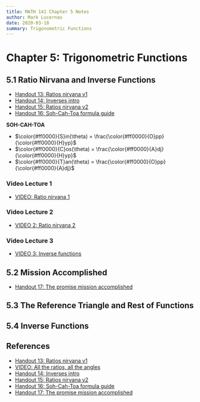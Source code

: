 ```yaml
---
title: MATH 141 Chapter 5 Notes
author: Mark Lucernas
date: 2020-03-18
summary: Trigonometric Functions
---
```



# Chapter 5: Trigonometric Functions

## 5.1 Ratio Nirvana and Inverse Functions

  - [Handout 13: Ratios nirvana v1](file:../../../../files/spring-2020/MATH-141/ch-5/m-5_Handout-13.pdf)
  - [Handout 14: Inverses intro](file:../../../../files/spring-2020/MATH-141/ch-5/m-5_Handout-14.pdf)
  - [Handout 15: Ratios nirvana v2](file:../../../../files/spring-2020/MATH-141/ch-5/m-5_Handout-15.pdf)
  - [Handout 16: Soh-Cah-Toa formula guide](file:../../../../files/spring-2020/MATH-141/ch-5/m-5_Handout-16.pdf)

<a name="soh-cah-toa">**SOH-CAH-TOA**</a>

  - $\color{#ff0000}{S}in(\theta) = \frac{\color{#ff0000}{O}pp}{\color{#ff0000}{H}yp}$
  - $\color{#ff0000}{C}os(\theta) = \frac{\color{#ff0000}{A}dj}{\color{#ff0000}{H}yp}$
  - $\color{#ff0000}{T}an(\theta) = \frac{\color{#ff0000}{O}pp}{\color{#ff0000}{A}dj}$

### Video Lecture 1

  - [VIDEO: Ratio nirvana 1](https://www.youtube.com/watch?v=mh1nzhymVbc)

### Video Lecture 2

  - [VIDEO 2: Ratio nirvana 2](https://www.youtube.com/watch?v=ltT78ePg9pw)

### Video Lecture 3

  - [VIDEO 3: Inverse functions](https://www.youtube.com/watch?v=mKhTE82mECI)


## 5.2 Mission Accomplished

  - [Handout 17: The promise mission accomplished](file:../../../../files/spring-2020/MATH-141/ch-5/m-5_Handout-17.pdf)


## 5.3 The Reference Triangle and Rest of Functions


## 5.4 Inverse Functions


References
---

  - [Handout 13: Ratios nirvana v1](file:../../../../files/spring-2020/MATH-141/ch-5/m-5_Handout-13.pdf)
  - [VIDEO: All the ratios, all the angles](https://www.youtube.com/watch?v=mh1nzhymVbc)
  - [Handout 14: Inverses intro](file:../../../../files/spring-2020/MATH-141/ch-5/m-5_Handout-14.pdf)
  - [Handout 15: Ratios nirvana v2](file:../../../../files/spring-2020/MATH-141/ch-5/m-5_Handout-15.pdf)
  - [Handout 16: Soh-Cah-Toa formula guide](file:../../../../files/spring-2020/MATH-141/ch-5/m-5_Handout-16.pdf)
  - [Handout 17: The promise mission accomplished](file:../../../../files/spring-2020/MATH-141/ch-5/m-5_Handout-17.pdf)

